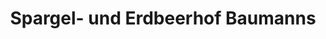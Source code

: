 ---
title: "Spargel- und Erdbeerhof Baumanns"
url: /kevelaer/spargel-und-erdbeerhof-baumanns/
shop: Hofladen
---